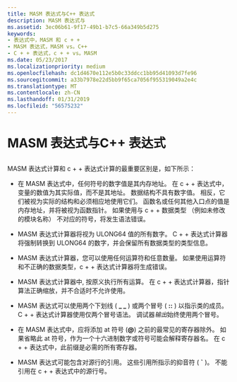 ```yaml
---
title: MASM 表达式与C++ 表达式
description: MASM 表达式与
ms.assetid: 3ec06b61-9f17-49b1-b7c5-66a349b5d275
keywords:
- 表达式中，MASM 和 c + +
- MASM 表达式，MASM vs。C++
- C + + 表达式，c + + vs。MASM
ms.date: 05/23/2017
ms.localizationpriority: medium
ms.openlocfilehash: dc1d4670e112e5b0c33ddcc1bb95d41093d7fe96
ms.sourcegitcommit: a33b7978e22d5bb9f65ca7056f955319049a2e4c
ms.translationtype: MT
ms.contentlocale: zh-CN
ms.lasthandoff: 01/31/2019
ms.locfileid: "56575232"
---
```

# <a name="masm-expressions-vs-c-expressions"></a>MASM 表达式与C++ 表达式


## <span id="ddk_masm_expressions_vs__c_expressions_dbg"></span><span id="DDK_MASM_EXPRESSIONS_VS__C_EXPRESSIONS_DBG"></span>


MASM 表达式计算和 c + + 表达式计算的最重要区别是，如下所示：

-   在 MASM 表达式中，任何符号的数字值是其内存地址。 在 c + + 表达式中，变量的数值为其实际值，而不是其地址。 数据结构不具有数字值。 相反，它们被视为实际的结构和必须相应地使用它们。 函数名或任何其他入口点的值是内存地址，并将被视为函数指针。 如果使用与 c + + 数据类型 （例如未修改的模块名称） 不对应的符号，将发生语法错误。

-   MASM 表达式计算器将视为 ULONG64 值的所有数字。 C + + 表达式计算器将强制转换到 ULONG64 的数字，并会保留所有数据类型的类型信息。

-   MASM 表达式计算器，您可以使用任何运算符和任意数量。 如果使用运算符和不正确的数据类型，c + + 表达式计算器将生成错误。

-   MASM 表达式计算器中, 按原义执行所有运算。 在 c + + 表达式计算器，指针算法正确缩放，并不合适时不允许使用。

-   MASM 表达式可以使用两个下划线 ( **\_ \_** ) 或两个冒号 ( **::** ) 以指示类的成员。 C + + 表达式计算器使用仅两个冒号语法。 调试器*输出*始终使用两个冒号。

-   在 MASM 表达式中，应将添加 at 符号 (**@**) 之前的最常见的寄存器除外。 如果省略此 at 符号，作为一个十六进制数字或符号可能会解释寄存器名。 在 c + + 表达式中，此前缀是必需的所有寄存器。

-   MASM 表达式可能包含对源行的引用。 这些引用所指示的抑音符 ( **\`** )。 不能引用在 c + + 表达式中的源行号。

 

 





